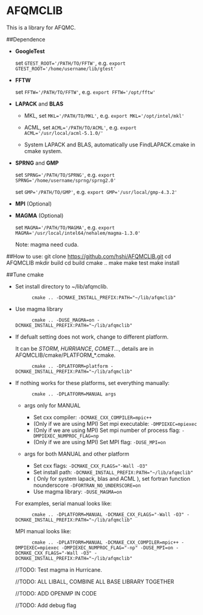 # AFQMCLIB

This is a library for AFQMC.

##Dependence
   - **GoogleTest**

     set `GTEST_ROOT='/PATH/TO/FFTW'`, e.g. `export GTEST_ROOT='/home/username/lib/gtest'`

   - **FFTW**

     set `FFTW='/PATH/TO/FFTW'`, e.g. `export FFTW='/opt/fftw'`

   - **LAPACK** and **BLAS**

     - MKL, set `MKL='/PATH/TO/MKL'`, e.g. `export MKL='/opt/intel/mkl'`

     - ACML, set `ACML='/PATH/TO/ACML'`, e.g. `export ACML='/usr/local/acml-5.1.0/'`

     - System LAPACK and BLAS, automatically use FindLAPACK.cmake in cmake system.

   - **SPRNG** and **GMP**

     set `SPRNG='/PATH/TO/SPRNG'`, e.g. `export SPRNG='/home/username/sprng/sprng2.0'`

     set `GMP='/PATH/TO/GMP'`, e.g. `export GMP='/usr/local/gmp-4.3.2'`


   - **MPI** (Optional)

   - **MAGMA** (Optional)

     set `MAGMA='/PATH/TO/MAGMA'`, e.g. `export MAGMA='/usr/local/intel64/nehalem/magma-1.3.0'`

     Note: magma need cuda.

##How to use:
    git clone https://github.com/hshi/AFQMCLIB.git
    cd AFQMCLIB
    mkdir build
    cd build
    cmake ..
    make
    make test
    make install


##Tune cmake
- Set install directory to ~/lib/afqmclib.

            cmake .. -DCMAKE_INSTALL_PREFIX:PATH="~/lib/afqmclib"

- Use magma library

            cmake .. -DUSE_MAGMA=on -DCMAKE_INSTALL_PREFIX:PATH="~/lib/afqmclib"

- If defualt setting does not work, change to different platform.

  It can be _STORM_, _HURRIANCE_, _COMET_..., details are in AFQMCLIB/cmake/PLATFORM_*.cmake.

            cmake .. -DPLATFORM=platform -DCMAKE_INSTALL_PREFIX:PATH="~/lib/afqmclib"

- If nothing works for these platforms, set everything manually:

            cmake .. -DPLATFORM=MANUAL args

  - args only for MANUAL
      - Set cxx compiler: `-DCMAKE_CXX_COMPILER=mpic++`
      - (Only if we are using MPI) Set mpi executable: `-DMPIEXEC=mpiexec`
      - (Only if we are using MPI) Set mpi number of process flag: `-DMPIEXEC_NUMPROC_FLAG=np`
      - (Only if we are using MPI) Set MPI flag: `-DUSE_MPI=on`

  - args for both MANUAL and other platform
      - Set cxx flags: `-DCMAKE_CXX_FLAGS="-Wall -O3"`
      - Set install path: `-DCMAKE_INSTALL_PREFIX:PATH="~/lib/afqmclib"`
      - ( Only for system lapack, blas and ACML ), set fortran function nounderscore `-DFORTRAN_NO_UNDERSCORE=on`
      - Use magma library: `-DUSE_MAGMA=on`

  For examples, serial manual looks like:

            cmake .. -DPLATFORM=MANUAL -DCMAKE_CXX_FLAGS="-Wall -O3" -DCMAKE_INSTALL_PREFIX:PATH="~/lib/afqmclib"

  MPI manual looks like:

            cmake .. -DPLATFORM=MANUAL -DCMAKE_CXX_COMPILER=mpic++ -DMPIEXEC=mpiexec -DMPIEXEC_NUMPROC_FLAG="-np" -DUSE_MPI=on -DCMAKE_CXX_FLAGS="-Wall -O3" -DCMAKE_INSTALL_PREFIX:PATH="~/lib/afqmclib"

  //TODO: Test magma in Hurricane.

  //TODO: ALL LIBALL, COMBINE ALL BASE LIBRARY TOGETHER

  //TODO: ADD OPENMP IN CODE

  //TODO: Add debug flag
